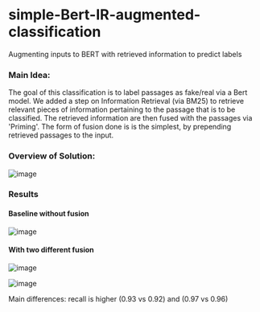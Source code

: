# simple-Bert-IR-augmented-classification
Augmenting inputs to BERT with retrieved information to predict labels

### Main Idea:
The goal of this classification is to label passages as fake/real via a Bert model.
We added a step on Information Retrieval (via BM25) to retrieve relevant pieces of information pertaining to the passage that is to be classified.
The retrieved information are then fused with the passages via 'Priming'.
The form of fusion done is is the simplest, by prepending retrieved passages to the input.

### Overview of Solution:
![image](https://user-images.githubusercontent.com/54625060/170184988-c058e8ba-687c-40e4-9515-2f32c5881012.png)

### Results
#### Baseline without fusion
![image](https://user-images.githubusercontent.com/54625060/170185440-bfbb658b-fdae-42ad-b3e3-f728985dc12f.png)

#### With two different fusion
![image](https://user-images.githubusercontent.com/54625060/170185502-b1c896fa-e6ca-4a87-bcda-5c9b6f142ec2.png)

![image](https://user-images.githubusercontent.com/54625060/170185512-7b0e800e-e1ad-487a-b0d6-bd7ee086a96d.png)

Main differences: recall is higher (0.93 vs 0.92) and (0.97 vs 0.96)
